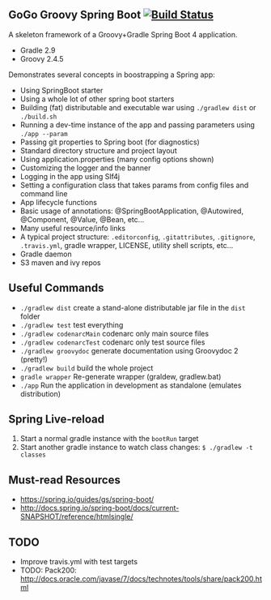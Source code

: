 ## GoGo Groovy Spring Boot [![Build Status](https://travis-ci.org/hexa1/gogo-groovy-spring-boot.svg)](https://travis-ci.org/hexa1/gogo-groovy-spring-boot)

A skeleton framework of a Groovy+Gradle Spring Boot 4 application.

- Gradle 2.9
- Groovy 2.4.5

Demonstrates several concepts in boostrapping a Spring app:

- Using SpringBoot starter
- Using a whole lot of other spring boot starters
- Building (fat) distributable and executable war using `./gradlew dist` or `./build.sh`
- Running a dev-time instance of the app and passing parameters using `./app --param`
- Passing git properties to Spring boot (for diagnostics)
- Standard directory structure and project layout
- Using application.properties (many config options shown)
- Customizing the logger and the banner
- Logging in the app using Slf4j
- Setting a configuration class that takes params from config files and command line
- App lifecycle functions
- Basic usage of annotations: @SpringBootApplication, @Autowired, @Component, @Value, @Bean, etc...
- Many useful resource/info links
- A typical project structure: `.editorconfig`, `.gitattributes`, `.gitignore`, `.travis.yml`, gradle wrapper, LICENSE, utility shell scripts, etc...
- Gradle daemon
- S3 maven and ivy repos

## Useful Commands

- `./gradlew dist` create a stand-alone distributable jar file in the `dist` folder
- `./gradlew test` test everything
- `./gradlew codenarcMain` codenarc only main source files
- `./gradlew codenarcTest` codenarc only test source files
- `./gradlew groovydoc` generate documentation using Groovydoc 2 (pretty!)
- `./gradlew build` build the whole project
- `gradle wrapper` Re-generate wrapper (graldew, gradlew.bat)
- `./app` Run the application in development as standalone (emulates distribution)

## Spring Live-reload

1. Start a normal gradle instance with the `bootRun` target
1. Start another gradle instance to watch class changes: `$ ./gradlew -t classes`

## Must-read Resources

- https://spring.io/guides/gs/spring-boot/
- http://docs.spring.io/spring-boot/docs/current-SNAPSHOT/reference/htmlsingle/

## TODO

- Improve travis.yml with test targets
- TODO: Pack200: http://docs.oracle.com/javase/7/docs/technotes/tools/share/pack200.html
